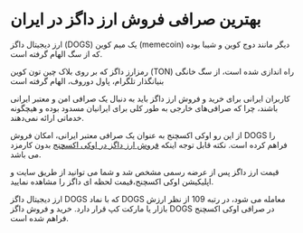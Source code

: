 
# بهترین صرافی فروش ارز داگز در ایران


ارز دیجیتال داگز (DOGS) یک میم کوین (memecoin) دیگر مانند دوج کوین و شیبا بوده که از سگ الهام گرفته است.

رمزارز داگز که بر روی بلاک چین تون کوین (TON) راه اندازی شده است، از سگ خانگی بنیانگذار تلگرام، پاول دوروف، الهام گرفته است

کاربران ایرانی برای خرید و فروش ارز داگز باید به دنبال یک صرافی امن و معتبر ایرانی باشند، چرا که صرافی‌های خارجی به طور کلی برای ایرانیان مسدود بوده و هیچگونه خدماتی ارائه نمی‌دهند.

از این رو اوکی اکسچنج به عنوان یک صرافی معتبر ایرانی، امکان فروش DOGS را فراهم کرده است. نکته قابل توجه اینکه [فروش ارز داگز در اوکی اکسچنج](https://ok-ex.io/buy-and-sell/DOGS/) بدون کارمزد می باشد.

قیمت ارز داگز پس از عرضه رسمی مشخص شد و شما می توانید از طریق سایت و اپلیکیشن اوکی اکسچنج،قیمت لحظه ای داگز را مشاهده نمایید.

ارز دیجیتال داگز DOGS که با نماد DOGS معامله می شود، در رتبه 109 از نظر ارزش بازار یا مارکت کپ قرار دارد. خرید و فروش داگز DOGS در صرافی اوکی اکسچنج فراهم شده است.
